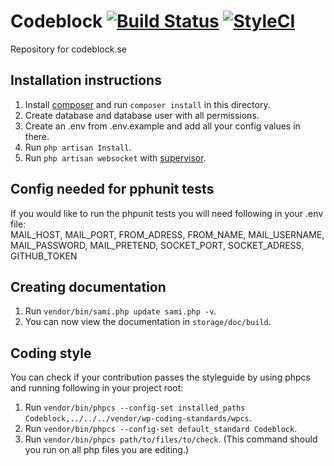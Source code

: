 Codeblock [![Build Status](https://snap-ci.com/davidsoderberg/Codeblock/branch/master/build_image)](https://snap-ci.com/davidsoderberg/Codeblock/branch/master) [![StyleCI](https://styleci.io/repos/32723113/shield)](https://styleci.io/repos/32723113)
===============================================================================================================================================================
Repository for codeblock.se

## Installation instructions
1. Install [composer](https://getcomposer.org/) and run `composer install` in this directory.
2. Create database and database user with all permissions.
3. Create an .env from .env.example and add all your config values in there.
4. Run `php artisan Install`.
5. Run `php artisan websocket` with [supervisor](http://supervisord.org/).

## Config needed for pphunit tests
If you would like to run the phpunit tests you will need following in your .env file:  
MAIL_HOST, MAIL_PORT, FROM_ADRESS, FROM_NAME, MAIL_USERNAME, MAIL_PASSWORD, MAIL_PRETEND, SOCKET_PORT, SOCKET_ADRESS, GITHUB_TOKEN


## Creating documentation
1. Run `vendor/bin/sami.php update sami.php -v`.
2. You can now view the documentation in `storage/doc/build`.
 
## Coding style
You can check if your contribution passes the styleguide by using phpcs and running following in your project root:  
1. Run `vendor/bin/phpcs --config-set installed_paths Codeblock,../../../vendor/wp-coding-standards/wpcs`.  
2. Run `vendor/bin/phpcs --config-set default_standard Codeblock`.  
3. Run `vendor/bin/phpcs path/to/files/to/check`. (This command should you run on all php files you are editing.)  
	